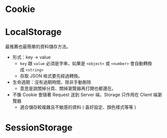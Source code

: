 # Cookie


# LocalStorage
最推薦也最簡單的資料儲存方法。

- 形式：key → value
    - `key` 跟 `value` 必須是字串，如果是 `<object>` 或 `<number>` 會自動轉換成 `<string>`
    - 存取 JSON 格式要先經過轉換。
- 生命週期：沒有過期時間，除非手動刪除
    - 意思是說關掉分頁、關掉瀏覽器再打開也都還在。
- 不像 Cookie 會隨著 Request 送到 Server 端，Storage 只作用在 Client 端瀏覽器
    - 適合儲存較複雜且不敏感的資料 ( 喜好設定、顏色樣式等等 )

# SessionStorage
